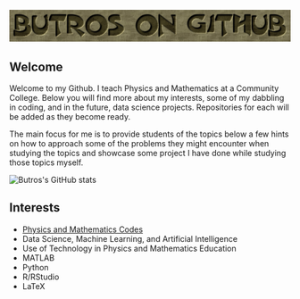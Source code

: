 <p align = "center">
<img src="Logo.png.png" width="1000">
<p>

## Welcome 
Welcome to my Github.  I teach Physics and Mathematics at a Community College.  Below you will find more about my interests, some of my dabbling in coding, and in the future, data science projects. Repositories for each will be added as they become ready.  
  
The main focus for me is to provide students of the topics below a few hints on how to approach some of the problems they might encounter when studying the topics and showcase some project I have done while studying those topics myself.

  ![Butros's GitHub stats](https://github-readme-stats.vercel.app/api?username=MButros&theme=dark&show_icons=true)
  
## Interests
*  [Physics and Mathematics Codes](https://github.com/MButros/Physics_Mathematics_Codes)
* Data Science, Machine Learning, and Artificial Intelligence
* Use of Technology in Physics and Mathematics Education
* MATLAB
* Python
* R/RStudio
* LaTeX

